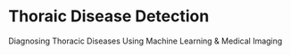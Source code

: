 # Thoraic Disease Detection
Diagnosing Thoracic Diseases Using Machine Learning &amp; Medical Imaging
